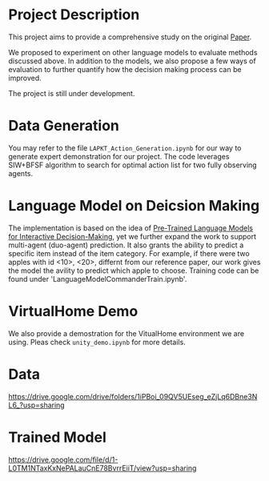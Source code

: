 # Project Description

This project aims to provide a comprehensive study on the original [Paper](https://arxiv.org/abs/2202.01771). 

We proposed to experiment on other language models to evaluate methods discussed above. In addition to the models, we also propose a few ways of evaluation to further quantify how the decision making process can be improved. 

The project is still under development. 

# Data Generation

You may refer to the file ```LAPKT_Action_Generation.ipynb``` for our way to generate expert demonstration for our project. The code leverages SIW+BFSF algorithm to search for optimal action list for two fully observing agents.

# Language Model on Deicsion Making

The implementation is based on the idea of [Pre-Trained Language Models for Interactive Decision-Making](https://arxiv.org/abs/2202.01771), yet we further expand the work to support multi-agent (duo-agent) prediction. It also grants the ability to predict a specific item instead of the item category. For example, if there were two apples with id <10>, <20>, differnt from our reference paper, our work gives the model the avility to predict which apple to choose. Training code can be found under 'LanguageModelCommanderTrain.ipynb'.

# VirtualHome Demo

We also provide a demostration for the VitualHome environment we are using. Pleas check ```unity_demo.ipynb``` for more details.

# Data

https://drive.google.com/drive/folders/1iPBoi_09QV5UEseg_eZjLq6DBne3NL6_?usp=sharing

# Trained Model

https://drive.google.com/file/d/1-L0TM1NTaxKxNePALauCnE78BvrrEiiT/view?usp=sharing
